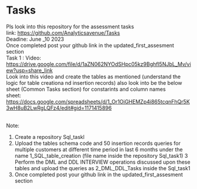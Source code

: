 # Tasks
Pls look into this repository for the assessment tasks
<BR> link: https://github.com/Analyticsavenue/Tasks
<BR> Deadine: June _10 2023
<BR> Once completed post your github link in the updated_first_assesment section
<BR> Task 1 : 
Video: https://drive.google.com/file/d/1aZN062NYOdSHpc05kz9Bghfl5NJbL_Mv/view?usp=share_link
<BR> Look into this video and create the tables as mentioned (understand the logic for table creationa nd insertion records)
also look into be the below sheet (Common Tasks section) for constarints and column names
<BR> sheet: https://docs.google.com/spreadsheets/d/1_Or1OiGHEMZp4i865tcqnFhQr5K3wH8uB2LwRgLQFz4/edit#gid=1171415896

<BR> Note:
1. Create a repository Sql_taskl
2. Upload the tables schema code and 50 insertion records queries for multiple customers at different time period in last 6 months under the name 1_SQL_table_creation (file name inside the repository Sql_task1)
3 Perform the DML and DDL INTERVIEW operations discussed upon these tables and upload the queries as 2_DML_DDL_Tasks inside the Sql_task1
4. Once completed post your github link in the updated_first_assesment section


